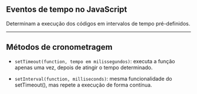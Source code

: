 ## Eventos de tempo no JavaScript
<p>Determinam a execução dos códigos em intervalos de tempo pré-definidos.</p>

---

## Métodos de cronometragem

- ```setTimeout(function, tempo em milissegundos)```: executa a função apenas uma vez, depois de atingir o tempo determinado.
 
- ```setInterval(function, milliseconds)```: mesma funcionalidade do setTimeout(), mas repete a execução de forma contínua.
  